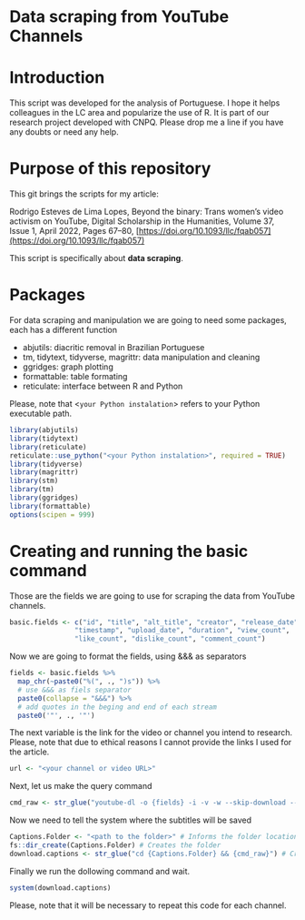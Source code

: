 # Data scraping from YouTube Channels

# Introduction

This script was developed for the analysis of Portuguese. I hope it
helps colleagues in the LC area and popularize the use of R. It is part
of our research project developed with CNPQ. Please drop me a line if
you have any doubts or need any help.

# Purpose of this repository

This git brings the scripts for my article:

Rodrigo Esteves de Lima Lopes, Beyond the binary: Trans women’s video activism on YouTube, Digital Scholarship in the Humanities, Volume 37, Issue 1, April 2022, Pages 67–80, [https://doi.org/10.1093/llc/fqab057](https://doi.org/10.1093/llc/fqab057)

This script is specifically about **data scraping**.

# Packages

For data scraping and manipulation we are going to need some packages,
each has a different function

-   abjutils: diacritic removal in Brazilian Portuguese
-   tm, tidytext, tidyverse, magrittr: data manipulation and cleaning
-   ggridges: graph plotting
-   formattable: table formating
-   reticulate: interface between R and Python

Please, note that \<`your Python instalation`\> refers to your Python
executable path.

``` r
library(abjutils)
library(tidytext)
library(reticulate)
reticulate::use_python("<your Python instalation>", required = TRUE)
library(tidyverse)
library(magrittr)
library(stm)
library(tm)
library(ggridges)
library(formattable)
options(scipen = 999)
```

# Creating and running the basic command

Those are the fields we are going to use for scraping the data from
YouTube channels.

``` r
basic.fields <- c("id", "title", "alt_title", "creator", "release_date",
                "timestamp", "upload_date", "duration", "view_count",
                "like_count", "dislike_count", "comment_count")
```

Now we are going to format the fields, using &&& as separators

``` r
fields <- basic.fields %>% 
  map_chr(~paste0("%(", ., ")s")) %>% 
  # use &&& as fiels separator
  paste0(collapse = "&&&") %>% 
  # add quotes in the beging and end of each stream
  paste0('"', ., '"')
```

The next variable is the link for the video or channel you intend to
research. Please, note that due to ethical reasons I cannot provide the
links I used for the article.

``` r
url <- "<your channel or video URL>"
```

Next, let us make the query command

``` r
cmd_raw <- str_glue("youtube-dl -o {fields} -i -v -w --skip-download --write-auto-sub --sub-lang pt --sub-format vtt {url}")
```

Now we need to tell the system where the subtitles will be saved

``` r
Captions.Folder <- "<path to the folder>" # Informs the folder location
fs::dir_create(Captions.Folder) # Creates the folder
download.captions <- str_glue("cd {Captions.Folder} && {cmd_raw}") # Creates the actual command
```

Finally we run the dollowing command and wait.

``` r
system(download.captions)
```

Please, note that it will be necessary to repeat this code for each
channel.
